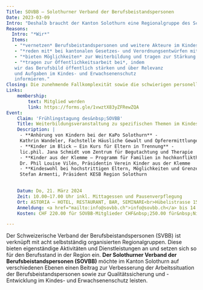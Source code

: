 ```yaml
---
Title: SOVBB – Solothurner Verband der Berufsbeistandspersonen
Date: 2023-03-09
Intro: "Deshalb braucht der Kanton Solothurn eine Regionalgruppe des Schweizerischen Verbands der Berufsbeistandspersonen:"
Reasons:
  Intro: "*Wir*"
  Items:
   - "*vernetzen* Berufsbeistandspersonen und weitere Akteure im Kindes- und Erwachsenenschutz im Kanton Solothurn und fördern den fachlichen Austausch."
   - "*reden mit* bei kantonalen Gesetzes- und Verordnungsentwürfen mit Relevanz für den Kindes- und Erwachsenenschutz und vertreten die Interessen unserer Mitglieder."
   - "*bieten Möglichkeiten* zur Weiterbildung und tragen zur Stärkung der Berufsidentität bei."
   - "*tragen zur Öffentlichkeitsarbeit bei*, indem
   wir das Berufsbild öffentlich stärken und über Relevanz
   und Aufgaben im Kindes- und Erwachsenenschutz
   informieren."
Closing: Die zunehmende Fallkomplexität sowie die schwierigen personellen Entwicklungen im Kindes- und Erwachsenenschutz stellen die Berufsbeistandspersonen vor grosse Herausforderungen im Berufsalltag. Wir sind daher überzeugt, mit unseren Dienstleistungen ein wichtiges Gefäss für die im Kanton Solothurn tätigen Berufsbeistandspersonen zu bieten!
Links:
    membership:
        text: Mitglied werden
        link: https://forms.gle/1vwztX83yZFRewZQA
Event:
    Claim: 'Frühlingstagung des&nbsp;SOVBB'
    Title: Weiterbildungsveranstaltung zu spezifischen Themen im Kindesschutz
    Description: |
     - **Anhörung von Kindern bei der KaPo Solothurn** - 
     Kathrin Wandeler, Fachstelle Häusliche Gewalt und Opferermittlungen
     - **Kinder im Blick – Ein Kurs für Eltern in Trennung** -
     lic.phil. Jana Schmidt vom Zentrum für Begutachtung und Therapie
     - **Kinder aus der Klemme – Programm für Familien in hochkonflikthaften Trennungen** -
     Dr. Phil Louise Vilén, Präsidentin Verein Kinder aus der Klemme
     - **Kindeswohl bei hochstrittigen Eltern, Möglichkeiten und Grenzen der KESB** -
     Stefan Armenti, Präsident KESB Region Solothurn

      
    Datum: Do, 21. März 2024
    Zeit: 10.00–17.00 Uhr inkl. Mittagessen und Pausenverpflegung
    Ort: ASTORIA – HOTEL, RESTAURANT, BAR, SEMINARE<br>Hübelistrasse 15<br>4600 Olten
    Anmeldung: <a href="mailto:info@sovbb.ch">info@sovbb.ch</a> bis 14.03.2024
    Kosten: CHF 220.00 für SOVBB-Mitglieder CHF&nbsp;250.00 für&nbsp;Nichtmitglieder

---
```

Der Schweizerische Verband der Berufsbeistandspersonen (SVBB) ist verknüpft mit acht
selbstständig organisierten Regionalgruppen. Diese bieten eigenständige Aktivitäten
und Dienstleistungen an und setzen sich so für den Berufsstand in der Region ein.
**Der Solothurner Verband der Berufsbeistandspersonen (SOVBB)** möchte im Kanton Solothurn
auf verschiedenen Ebenen einen Beitrag zur Verbesserung der Arbeitssituation der
Berufsbeistandspersonen sowie zur Qualitätssicherung und -Entwicklung im Kindes- und
Erwachsenenschutz leisten.

